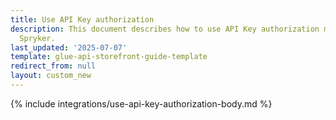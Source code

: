 ```yaml
---
title: Use API Key authorization
description: This document describes how to use API Key authorization mechanism in
  Spryker.
last_updated: '2025-07-07'
template: glue-api-storefront-guide-template
redirect_from: null
layout: custom_new
---
```


{% include integrations/use-api-key-authorization-body.md %}

